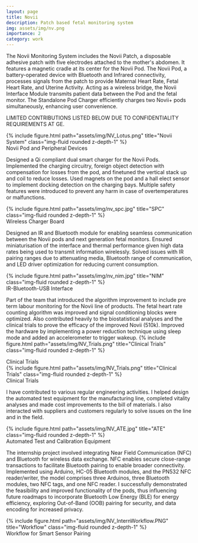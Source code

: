 ```yaml
---
layout: page
title: Novii
description: Patch based fetal monitoring system
img: assets/img/nv.png
importance: 2
category: work
---
```


The Novii Monitoring System includes the Novii Patch, a disposable adhesive patch with five electrodes attached to the mother's abdomen. It features a magnetic cradle at its center for the Novii Pod. The Novii Pod, a battery-operated device with Bluetooth and Infrared connectivity, processes signals from the patch to provide Maternal Heart Rate, Fetal Heart Rate, and Uterine Activity. Acting as a wireless bridge, the Novii Interface Module transmits patient data between the Pod and the fetal monitor. The Standalone Pod Charger efficiently charges two Novii+ pods simultaneously, enhancing user convenience. 

LIMITED CONTRIBUTIONS LISTED BELOW DUE TO CONFIDENTIALITY REQUIREMENTS AT GE.

<div class="img">
        {% include figure.html path="assets/img/NV_Lotus.png" title="Novii System" class="img-fluid rounded z-depth-1" %}
</div>
<div class="caption">
    Novii Pod and Peripheral Devices
</div>

Designed a Qi compliant dual smart charger for the Novii Pods. Implemented the charging circuitry, foreign object detection with compensation for losses from the pod, and finetuned the vertical stack up and coil to reduce losses. Used magnets on the pod and a hall elect sensor to implement docking detection on the charging bays. Multiple safety features were introduced to prevent any harm in case of overtemperatures or malfunctions. 

<div class="img">
        {% include figure.html path="assets/img/nv_spc.jpg" title="SPC" class="img-fluid rounded z-depth-1" %}
</div>
<div class="caption">
    Wireless Charger Board
</div>

Designed an IR and Bluetooth module for enabling seamless communication between the Novii pods and next generation fetal monitors. Ensured miniaturisation of the interface and thermal performance given high data rates being used to transmit information wirelessly. Solved issues with IR pairing ranges due to attenuating media, Bluetooth range of communication, and LED driver optimization for reducing current consumption.

<div class="row justify-content-center">
    <div class="col-sm mt-3 mt-md-0 text-center">
        <div class="img">
            {% include figure.html path="assets/img/nv_nim.jpg" title="NIM" class="img-fluid rounded z-depth-1" %}
        </div>
        <div class="caption">
            IR-Bluetooth-USB Interface
        </div>
    </div>
</div>

Part of the team that introduced the algorithm improvement to include pre term labour monitoring for the Novii line of products. The fetal heart rate counting algorithm was improved and signal conditioning blocks were optimized. Also contributed heavily to the biostatistical analyses and the clinical trials to prove the efficacy of the improved Novii (510k). Improved the hardware by implementing a power reduction technique using sleep mode and added an accelerometer to trigger wakeup.
        {% include figure.html path="assets/img/NV_Trials.png" title="Clinical Trials" class="img-fluid rounded z-depth-1" %}
</div>
<div class="caption">
    Clinical Trials
</div>

<div class="row justify-content-center">
    <div class="col-sm mt-3 mt-md-0 text-center">
        <div class="img">
            {% include figure.html path="assets/img/NV_Trials.png" title="Clinical Trials" class="img-fluid rounded z-depth-1" %}
        </div>
        <div class="caption">
            Clinical Trials
        </div>
    </div>
</div>

I have contributed to various regular engineering activities. I helped design the automated test equipment for the manufacturing line, completed vitality analyses and made cost improvements to the bill of materials. I also interacted with suppliers and customers regularly to solve issues on the line and in the field.

<div class="row justify-content-center">
    <div class="col-sm mt-3 mt-md-0 text-center">
        <div class="img">
            {% include figure.html path="assets/img/NV_ATE.jpg" title="ATE" class="img-fluid rounded z-depth-1" %}
        </div>
        <div class="caption">
            Automated Test and Calibration Equipment
        </div>
    </div>
</div>


The internship project involved integrating Near Field Communication (NFC) and Bluetooth for wireless data exchange. NFC enables secure close-range transactions to facilitate Bluetooth pairing to enable broader connectivity. Implemented using Arduino, HC-05 Bluetooth modules, and the PN532 NFC reader/writer, the model comprises three Arduinos, three Bluetooth modules, two NFC tags, and one NFC reader. I successfully demonstrated the feasibility and improved functionality of the pods, thus influencing future roadmaps to incorporate Bluetooth Low Energy (BLE) for energy efficiency, exploring Out-of-Band (OOB) pairing for security, and data encoding for increased privacy. 


<div class="img">
        {% include figure.html path="assets/img/NV_InternWorkflow.PNG" title="Workflow" class="img-fluid rounded z-depth-1" %}
</div>
<div class="caption">
    Workflow for Smart Sensor Pairing
</div>